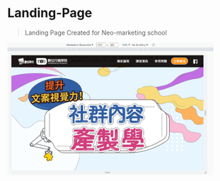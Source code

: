 # Landing-Page
> Landing Page Created for Neo-marketing school
<img src="https://github.com/eileen-kuo-0207/Landing-Page/blob/3d0281d7ba73d35afe93b34fcb1573d0f8c37f70/Landing%20Page%20section1.png" alt="GitHub" title="width='600'" height="300"/>
